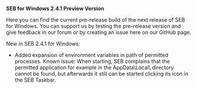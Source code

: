 **SEB for Windows 2.4.1 Preview Version**

Here you can find the current pre-release build of the next release of SEB for Windows. You can support us by testing the pre-release version and give feedback in our forum or by creating an issue here on our GitHub page.

New in SEB 2.4.1 for Windows: 
- Added expansion of environment variables in path of permitted processes. Known issue: When starting, SEB complains that the permitted application for example in the AppData\Local\ directory cannot be found, but afterwards it still can be started clicking its icon in the SEB Taskbar.
